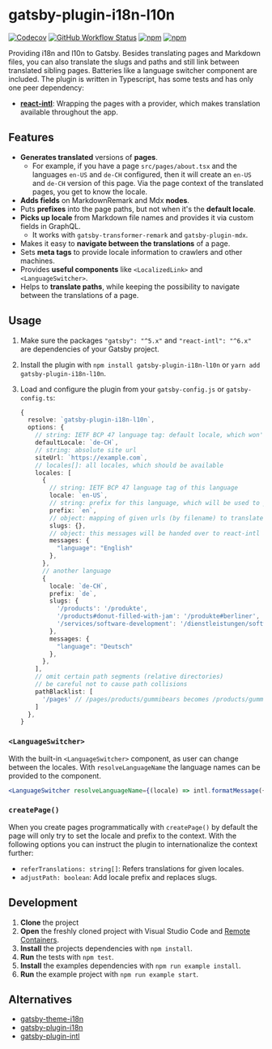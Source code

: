 # gatsby-plugin-i18n-l10n

[![Codecov](https://img.shields.io/codecov/c/github/openscript-ch/gatsby-plugin-i18n-l10n)](https://app.codecov.io/gh/openscript-ch/gatsby-plugin-i18n-l10n) [![GitHub Workflow Status](https://img.shields.io/github/actions/workflow/status/openscript-ch/gatsby-plugin-i18n-l10n/ci.yml?branch=main)](https://github.com/openscript-ch/gatsby-plugin-i18n-l10n/actions/workflows/ci.yml) [![npm](https://img.shields.io/npm/v/gatsby-plugin-i18n-l10n)](https://www.npmjs.com/package/gatsby-plugin-i18n-l10n) [![npm](https://img.shields.io/npm/dm/gatsby-plugin-i18n-l10n)](https://www.npmjs.com/package/gatsby-plugin-i18n-l10n)

Providing i18n and l10n to Gatsby. Besides translating pages and Markdown files, you can also translate the slugs and paths and still link between translated sibling pages. Batteries like a language switcher component are included. The plugin is written in Typescript, has some tests and has only one peer dependency:

- [**react-intl**](https://formatjs.io/docs/react-intl/): Wrapping the pages with a provider, which makes translation available throughout the app.

## Features

- **Generates translated** versions of **pages**.
  - For example, if you have a page `src/pages/about.tsx` and the languages `en-US` and `de-CH` configured, then it will create an `en-US` and `de-CH` version of this page. Via the page context of the translated pages, you get to know the locale.
- **Adds fields** on MarkdownRemark and Mdx **nodes**.
- Puts **prefixes** into the page paths, but not when it's the **default locale**.
- **Picks up locale** from Markdown file names and provides it via custom fields in GraphQL.
  - It works with `gatsby-transformer-remark` and `gatsby-plugin-mdx`.
- Makes it easy to **navigate between the translations** of a page.
- Sets **meta tags** to provide locale information to crawlers and other machines.
- Provides **useful components** like `<LocalizedLink>` and `<LanguageSwitcher>`.
- Helps to **translate paths**, while keeping the possibility to navigate between the translations of a page.

## Usage

1. Make sure the packages `"gatsby": "^5.x"` and `"react-intl": "^6.x"` are dependencies of your Gatsby project.
1. Install the plugin with `npm install gatsby-plugin-i18n-l10n` or `yarn add gatsby-plugin-i18n-l10n`.
1. Load and configure the plugin from your `gatsby-config.js` or `gatsby-config.ts`:

   ```typescript
   {
     resolve: `gatsby-plugin-i18n-l10n`,
     options: {
       // string: IETF BCP 47 language tag: default locale, which won't be prefixed
       defaultLocale: `de-CH`,
       // string: absolute site url
       siteUrl: `https://example.com`,
       // locales[]: all locales, which should be available
       locales: [
         {
           // string: IETF BCP 47 language tag of this language
           locale: `en-US`,
           // string: prefix for this language, which will be used to prefix the url, if it's not the default locale
           prefix: `en`,
           // object: mapping of given urls (by filename) to translated urls, if no mapping exists, given url will be used
           slugs: {},
           // object: this messages will be handed over to react-intl and available throughout the website
           messages: {
             "language": "English"
           },
         },
         // another language
         {
           locale: `de-CH`,
           prefix: `de`,
           slugs: {
             '/products': '/produkte',
             '/products#donut-filled-with-jam': '/produkte#berliner',
             '/services/software-development': '/dienstleistungen/softwareentwicklung'
           },
           messages: {
             "language": "Deutsch"
           },
         },
       ],
       // omit certain path segments (relative directories)
       // be careful not to cause path collisions
       pathBlacklist: [
         '/pages' // /pages/products/gummibears becomes /products/gummibears
       ]
     },
   }
   ```

### `<LanguageSwitcher>`

With the built-in `<LanguageSwitcher>` component, as user can change between the locales. With `resolveLanguageName` the language names can be provided to the component.

```jsx
<LanguageSwitcher resolveLanguageName={(locale) => intl.formatMessage({ id: `languages.${locale}` })} />
```

### `createPage()`

When you create pages programmatically with `createPage()` by default the page will only try to set the locale and prefix to the context. With the following options you can instruct the plugin to internationalize the context further:

- `referTranslations: string[]`: Refers translations for given locales.
- `adjustPath: boolean`: Add locale prefix and replaces slugs.

## Development

1. **Clone** the project
1. **Open** the freshly cloned project with Visual Studio Code and [Remote Containers](https://marketplace.visualstudio.com/items?itemName=ms-vscode-remote.remote-containers).
1. **Install** the projects dependencies with `npm install`.
1. **Run** the tests with `npm test`.
1. **Install** the examples dependencies with `npm run example install`.
1. **Run** the example project with `npm run example start`.

## Alternatives

- [gatsby-theme-i18n](https://www.gatsbyjs.com/plugins/gatsby-theme-i18n)
- [gatsby-plugin-i18n](https://github.com/angeloocana/gatsby-plugin-i18n)
- [gatsby-plugin-intl](https://www.gatsbyjs.com/plugins/gatsby-plugin-intl)
